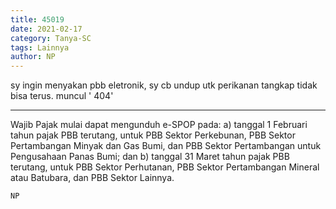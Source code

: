 ```yaml
---
title: 45019
date: 2021-02-17
category: Tanya-SC
tags: Lainnya
author: NP
---
```


sy ingin menyakan pbb eletronik, sy cb undup utk perikanan tangkap tidak bisa terus. muncul ' 404'

---

Wajib Pajak mulai dapat mengunduh e-SPOP pada: a) tanggal 1 Februari tahun pajak PBB terutang, untuk PBB Sektor Perkebunan, PBB Sektor Pertambangan Minyak dan Gas Bumi, dan PBB Sektor Pertambangan untuk Pengusahaan Panas Bumi; dan b) tanggal 31 Maret tahun pajak PBB terutang, untuk PBB Sektor Perhutanan, PBB Sektor Pertambangan Mineral atau Batubara, dan PBB Sektor Lainnya.

`NP`
